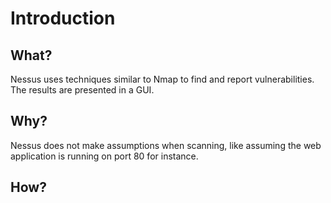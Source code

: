 # Introduction

## What?

Nessus uses techniques similar to Nmap to find and report vulnerabilities. The results are presented in a GUI.

## Why?

Nessus does not make assumptions when scanning, like assuming the web application is running on port 80 for instance.

## How?

